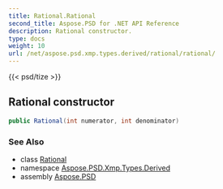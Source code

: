 ```yaml
---
title: Rational.Rational
second_title: Aspose.PSD for .NET API Reference
description: Rational constructor. 
type: docs
weight: 10
url: /net/aspose.psd.xmp.types.derived/rational/rational/
---
```

{{< psd/tize >}}
## Rational constructor

```csharp
public Rational(int numerator, int denominator)
```

### See Also

* class [Rational](../)
* namespace [Aspose.PSD.Xmp.Types.Derived](../../rational/)
* assembly [Aspose.PSD](../../../)


